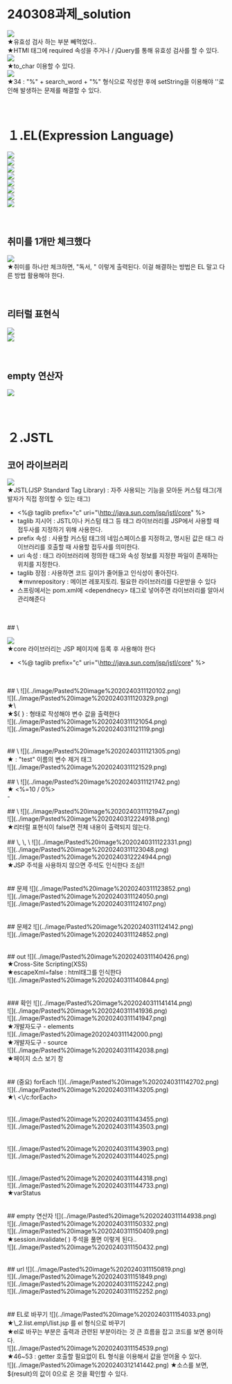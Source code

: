 # 240308과제_solution
![](../image/Pasted%20image%2020240311090704.png)<br>
★유효성 검사 하는 부분 빼먹었다..<br>
★HTMl 태그에 required 속성을 주거나 /  jQuery를 통해 유효성 검사를 할 수 있다.<br>
![](../image/Pasted%20image%2020240311092242.png)<br>
★to_char 이용할 수 있다.<br>
![](../image/Pasted%20image%2020240311092333.png)<br>
★34 : "%" + search_word + "%" 형식으로 작성한 후에 setString을 이용해야 ''로 인해 발생하는 문제를 해결할 수 있다.<br>
<br>
<br>
# １.EL(Expression Language)
![](../image/Pasted%20image%2020240311094226.png)<br>
![](../image/Pasted%20image%2020240311094500.png)<br>
![](../image/Pasted%20image%2020240311100618.png)<br>
![](../image/Pasted%20image%2020240311101413.png)<br>
![](../image/Pasted%20image%2020240311102154.png)<br>
![](../image/Pasted%20image%2020240311102200.png)<br>
![](../image/Pasted%20image%2020240311104114.png)<br>
![](../image/Pasted%20image%2020240311104404.png)<br>
<br>
<br>
## 취미를 1개만 체크했다
![](../image/Pasted%20image%2020240311104944.png) <br>
★취미를 하나만 체크하면, "독서, " 이렇게 출력된다. 이걸 해결하는 방법은 EL 말고 다른 방법 활용해야 한다. <br>
<br>
<br>
## 리터럴 표현식
![](../image/Pasted%20image%2020240311110135.png) <br>
![](../image/Pasted%20image%2020240311110622.png) <br>
<br>
<br>
## empty 연산자
![](../image/Pasted%20image%2020240311111406.png)<br>
<br>
<br>
# ２.JSTL
## 코어 라이브러리
![](../image/Pasted%20image%2020240311112251.png)<br>
★JSTL(JSP Standard Tag Library) : 자주 사용되는 기능을 모아둔 커스텀 태그(개발자가 직접 정의할 수 있는 태그)
- \<%@ taglib prefix="c" uri="\http://java.sun.com/jsp/jstl/core" %>
- taglib 지시어 : JSTL이나 커스텀 태그 등 태그 라이브러리를 JSP에서 사용할 때 접두사를 지정하기 위해 사용한다.
- prefix 속성 : 사용할 커스텀 태그의 네임스페이스를 지정하고, 명시된 값은 태그 라이브러리를 호출할 때 사용할 접두사를 의미한다.
- uri 속성 : 태그 라이브러리에 정의한 태그와 속성 정보를 지정한 파일이 존재하는 위치를 지정한다.
- taglib 장점 : 사용하면 코드 길이가 줄어들고 인식성이 좋아진다.
★mvnrepository : 메이븐 레포지토리. 필요한 라이브러리를 다운받을 수 있다
- 스프링에서는 pom.xml에 \<dependnecy> 태그로 넣어주면 라이브러리를 알아서 관리해준다
<br>
<br>
## \<c:set>

![](../image/Pasted%20image%2020240311114750.png)<br>
★core 라이브러리는 JSP 페이지에 등록 후 사용해야 한다
- \<%@ taglib prefix="c" uri="\http://java.sun.com/jsp/jstl/core" %>
<br>
<br>
## \<c:out>
![](../image/Pasted%20image%2020240311120102.png)<br>
![](../image/Pasted%20image%2020240311120329.png)<br>
★\<c:out value='${test}' /> <br>
★${ } : 형태로 작성해야 변수 값을 출력한다 <br>
![](../image/Pasted%20image%2020240311121054.png) <br>
![](../image/Pasted%20image%2020240311121119.png) <br>
<br>
<br>
## \<c:remove>
![](../image/Pasted%20image%2020240311121305.png) <br>
★<c:remove var="test"> : "test" 이름의 변수 제거 태그 <br>
![](../image/Pasted%20image%2020240311121529.png) <br>
<br>
## \<c:catch>
![](../image/Pasted%20image%2020240311121742.png) <br>
★<c:catch var="err">  <%=10 / 0%>  </c:catch> <br>
- <c:out value='${err}' />
<br>
<br>
## \<c:if>
![](../image/Pasted%20image%2020240311121947.png) <br>
![](../image/Pasted%20image%2020240312224918.png) <br>
★리터럴 표현식이 false면 전체 내용이 출력되지 않는다. 

<br>
<br>
## \<c:choose>, \<c:when>, \<c:otherwise>
![](../image/Pasted%20image%2020240311122331.png) <br>
![](../image/Pasted%20image%2020240311123048.png) <br>![](../image/Pasted%20image%2020240312224944.png)
<br>★JSP 주석을 사용하지 않으면 주석도 인식한다 조심!!<br>
<br>
<br>
## 문제
![](../image/Pasted%20image%2020240311123852.png) <br>
![](../image/Pasted%20image%2020240311124050.png) <br>
![](../image/Pasted%20image%2020240311124107.png) <br>
<br>
<br>
## 문제2
![](../image/Pasted%20image%2020240311124142.png) <br>
![](../image/Pasted%20image%2020240311124852.png) <br>
<br>
<br>
## out
![](../image/Pasted%20image%2020240311140426.png) <br>
★Cross-Site Scripting(XSS) <br>
★escapeXml=false : html태그를 인식한다 <br>
![](../image/Pasted%20image%2020240311140844.png) <br>
<br>
<br>
### 확인
![](../image/Pasted%20image%2020240311141414.png) <br>
![](../image/Pasted%20image%2020240311141936.png) <br>
![](../image/Pasted%20image%2020240311141947.png) <br>
★개발자도구 - elements <br>
![](../image/Pasted%20image2020240311142000.png) <br>
★개발자도구 - source <br>
![](../image/Pasted%20image%2020240311142038.png) <br>
★페이지 소스 보기 창 <br>
<br>
<br>
## (중요) forEach
![](../image/Pasted%20image%2020240311142702.png) <br>
![](../image/Pasted%20image%2020240311143205.png) <br>
★\<c:forEach var="test" begin="1" end="10" step="2"> <\/c:forEach> <br>
<br>
<br>
![](../image/Pasted%20image%2020240311143455.png)<br>
![](../image/Pasted%20image%2020240311143503.png)<br>
<br>
<br>
![](../image/Pasted%20image%2020240311143903.png) <br>
![](../image/Pasted%20image%2020240311144025.png) <br>
<br>
<br>
![](../image/Pasted%20image%2020240311144318.png) <br>
![](../image/Pasted%20image%2020240311144733.png) <br>
★varStatus<br>
<br>
<br>
## empty 연산자
![](../image/Pasted%20image%2020240311144938.png) <br>
![](../image/Pasted%20image%2020240311150332.png) <br>
![](../image/Pasted%20image%2020240311150409.png) <br>
★session.invalidate( ) 주석을 풀면 이렇게 된다.. <br>
![](../image/Pasted%20image%2020240311150432.png) <br>
<br>
<br>
## url
![](../image/Pasted%20image%2020240311150819.png) <br>
![](../image/Pasted%20image%2020240311151849.png) <br>
![](../image/Pasted%20image%2020240311152242.png) <br>
![](../image/Pasted%20image%2020240311152252.png) <br>
<br>
<br>
## EL로 바꾸기
![](../image/Pasted%20image%2020240311154033.png) <br>
★\_2.list.emp\/list.jsp 를 el 형식으로 바꾸기 <br>
★el로 바꾸는 부분은 출력과 관련된 부분이라는 것 큰 흐름을 잡고 코드를 보면 용이하다. <br>
![](../image/Pasted%20image%2020240311154539.png) <br>
★46~53 : getter 호출할 필요없이 EL 형식을 이용해서 값을 얻어올 수 있다. <br>
![](../image/Pasted%20image%2020240312141442.png)
★소스를 보면, ${result}의 값이 0으로 온 것을 확인할 수 있다.

